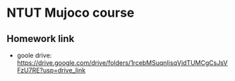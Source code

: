 # NTUT Mujoco course

## Homework link

- goole drive: https://drive.google.com/drive/folders/1rcebMSuqnIjsqVjdTUMCgCsJsVFzU7RE?usp=drive_link
